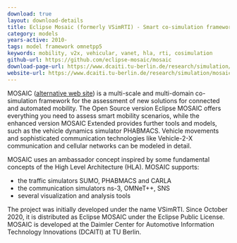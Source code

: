 ```yaml
---
download: true
layout: download-details
title: Eclipse Mosaic (formerly VSimRTI) - Smart co-simulation framework
category: models
years-active: 2010-
tags: model framework omnetpp5
keywords: mobility, v2x, vehicular, vanet, hla, rti, cosimulation
github-url: https://github.com/eclipse-mosaic/mosaic
download-page-url: https://www.dcaiti.tu-berlin.de/research/simulation/downloads/
website-url: https://www.dcaiti.tu-berlin.de/research/simulation/mosaic/
---
```


MOSAIC ([alternative web site](https://eclipse.dev/mosaic/)) is a multi-scale
and multi-domain co-simulation framework for the assessment of new solutions for
connected and automated mobility. The Open Source version Eclipse MOSAIC offers
everything you need to assess smart mobility scenarios, while the enhanced
version MOSAIC Extended provides further tools and models, such as the vehicle
dynamics simulator PHABMACS. Vehicle movements and sophisticated communication
technologies like Vehicle-2-X communication and cellular networks can be modeled
in detail.

MOSAIC uses an ambassador concept inspired by some fundamental concepts of the
High Level Architecture (HLA). MOSAIC supports:

- the traffic simulators SUMO, PHABMACS and CARLA
- the communication simulators ns-3, OMNeT++, SNS
- several visualization and analysis tools

The project was initially developed under the name VSimRTI. Since October 2020,
it is distributed as Eclipse MOSAIC under the Eclipse Public License. MOSAIC is
developed at the Daimler Center for Automotive Information Technology
Innovations (DCAITI) at TU Berlin.

